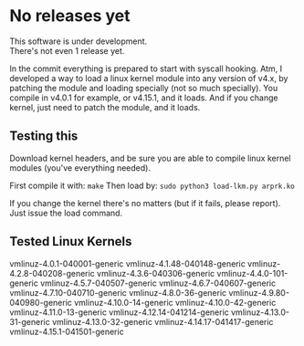 # No releases yet
This software is under development.  
There's not even 1 release yet.  

In the commit <commit> everything is prepared to start with syscall hooking.
Atm, I developed a way to load a linux kernel module into any version of v4.x, by patching the module and loading specially (not so much specially).
You compile in v4.0.1 for example, or v4.15.1, and it loads. And if you change kernel, just need to patch the module, and it loads.

## Testing this
Download kernel headers, and be sure you are able to compile linux kernel modules (you've everything needed).

First compile it with: `make`
Then load by: `sudo python3 load-lkm.py arprk.ko`

If you change the kernel there's no matters (but if it fails, please report). Just issue the load command.

## Tested Linux Kernels
vmlinuz-4.0.1-040001-generic
vmlinuz-4.1.48-040148-generic
vmlinuz-4.2.8-040208-generic
vmlinuz-4.3.6-040306-generic
vmlinuz-4.4.0-101-generic
vmlinuz-4.5.7-040507-generic
vmlinuz-4.6.7-040607-generic
vmlinuz-4.7.10-040710-generic
vmlinuz-4.8.0-36-generic
vmlinuz-4.9.80-040980-generic
vmlinuz-4.10.0-14-generic
vmlinuz-4.10.0-42-generic
vmlinuz-4.11.0-13-generic
vmlinuz-4.12.14-041214-generic
vmlinuz-4.13.0-31-generic
vmlinuz-4.13.0-32-generic
vmlinuz-4.14.17-041417-generic
vmlinuz-4.15.1-041501-generic
